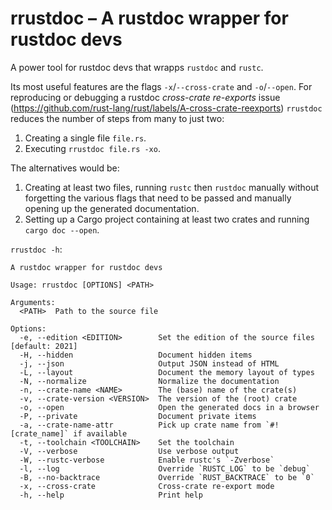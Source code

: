 # rrustdoc – A rustdoc wrapper for rustdoc devs

A power tool for rustdoc devs that wrapps `rustdoc` and `rustc`.

Its most useful features are the flags `-x`/`--cross-crate` and `-o`/`--open`.
For reproducing or debugging a rustdoc *cross-crate re-exports* issue (https://github.com/rust-lang/rust/labels/A-cross-crate-reexports) `rrustdoc` reduces the number of steps from many to just two:

1. Creating a single file `file.rs`.
2. Executing `rrustdoc file.rs -xo`.

The alternatives would be:

1. Creating at least two files, running `rustc` then `rustdoc` manually without forgetting the various flags that need to be passed and manually opening up the generated documentation.
2. Setting up a Cargo project containing at least two crates and running `cargo doc --open`.

`rrustdoc -h`:

```
A rustdoc wrapper for rustdoc devs

Usage: rrustdoc [OPTIONS] <PATH>

Arguments:
  <PATH>  Path to the source file

Options:
  -e, --edition <EDITION>        Set the edition of the source files [default: 2021]
  -H, --hidden                   Document hidden items
  -j, --json                     Output JSON instead of HTML
  -L, --layout                   Document the memory layout of types
  -N, --normalize                Normalize the documentation
  -n, --crate-name <NAME>        The (base) name of the crate(s)
  -v, --crate-version <VERSION>  The version of the (root) crate
  -o, --open                     Open the generated docs in a browser
  -P, --private                  Document private items
  -a, --crate-name-attr          Pick up crate name from `#![crate_name]` if available
  -t, --toolchain <TOOLCHAIN>    Set the toolchain
  -V, --verbose                  Use verbose output
  -W, --rustc-verbose            Enable rustc's `-Zverbose`
  -l, --log                      Override `RUSTC_LOG` to be `debug`
  -B, --no-backtrace             Override `RUST_BACKTRACE` to be `0`
  -x, --cross-crate              Cross-crate re-export mode
  -h, --help                     Print help
```
